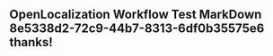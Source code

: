 <properties
ms.topic="hero-topic"
ms.test1="hero-topic"
ms.test2="test"/>

## OpenLocalization Workflow Test MarkDown 8e5338d2-72c9-44b7-8313-6df0b35575e6 thanks!
